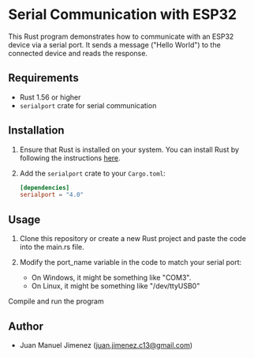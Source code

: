# Serial Communication with ESP32

This Rust program demonstrates how to communicate with an ESP32 device via a serial port. It sends a message ("Hello World") to the connected device and reads the response.

## Requirements

- Rust 1.56 or higher
- `serialport` crate for serial communication

## Installation

1. Ensure that Rust is installed on your system. You can install Rust by following the instructions [here](https://www.rust-lang.org/tools/install).
2. Add the `serialport` crate to your `Cargo.toml`:

   ```toml
   [dependencies]
   serialport = "4.0"


## Usage
1. Clone this repository or create a new Rust project and paste the code into the main.rs file.

2. Modify the port_name variable in the code to match your serial port:

    - On Windows, it might be something like "COM3".
    - On Linux, it might be something like "/dev/ttyUSB0"

Compile and run the program

## Author
- Juan Manuel Jimenez (juan.jimenez.c13@gmail.com)
